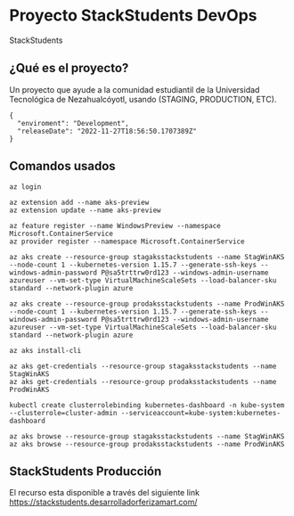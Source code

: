 # Proyecto StackStudents DevOps
StackStudents

## ¿Qué es el proyecto?
Un proyecto que ayude a la comunidad estudiantil de la Universidad Tecnológica de Nezahualcóyotl, usando (STAGING, PRODUCTION, ETC).

```
{
  "enviroment": "Development",
  "releaseDate": "2022-11-27T18:56:50.1707389Z"
}
```

## Comandos usados
```
az login

az extension add --name aks-preview
az extension update --name aks-preview

az feature register --name WindowsPreview --namespace Microsoft.ContainerService
az provider register --namespace Microsoft.ContainerService

az aks create --resource-group stagaksstackstudents --name StagWinAKS --node-count 1 --kubernetes-version 1.15.7 --generate-ssh-keys --windows-admin-password P@sa5trttrw0rd123 --windows-admin-username azureuser --vm-set-type VirtualMachineScaleSets --load-balancer-sku standard --network-plugin azure

az aks create --resource-group prodaksstackstudents --name ProdWinAKS --node-count 1 --kubernetes-version 1.15.7 --generate-ssh-keys --windows-admin-password P@sa5trttrw0rd123 --windows-admin-username azureuser --vm-set-type VirtualMachineScaleSets --load-balancer-sku standard --network-plugin azure

az aks install-cli

az aks get-credentials --resource-group stagaksstackstudents --name StagWinAKS
az aks get-credentials --resource-group prodaksstackstudents --name ProdWinAKS

kubectl create clusterrolebinding kubernetes-dashboard -n kube-system --clusterrole=cluster-admin --serviceaccount=kube-system:kubernetes-dashboard

az aks browse --resource-group stagaksstackstudents --name StagWinAKS
az aks browse --resource-group prodaksstackstudents --name ProdWinAKS
```

## StackStudents Producción
El recurso esta disponible a través del siguiente link https://stackstudents.desarrolladorferizamart.com/
